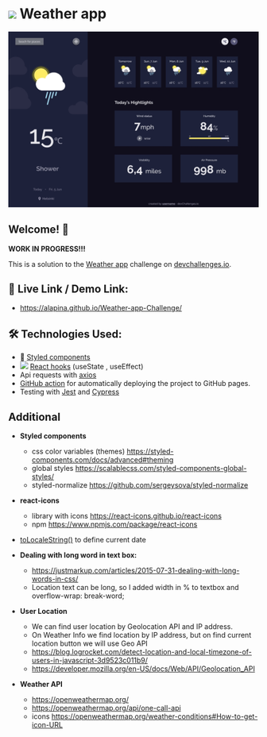 # <img src="https://emojis.slackmojis.com/emojis/images/1614289491/15051/meow_squee.png?1614289491" width="30"/> Weather app

![Design preview for the Weather app coding challenge](/src/images/preview.jpg)

<!-- <img src="./src/images/preview.jpg" width="70%"/> -->

## Welcome! 👋

**WORK IN PROGRESS!!!**

This is a solution to the [Weather app](https://devchallenges.io/challenges/mM1UIenRhK808W8qmLWv) challenge on [devchallenges.io](https://devchallenges.io).

## 🔗 Live Link / Demo Link:

- https://alapina.github.io/Weather-app-Challenge/

## 🛠 Technologies Used:

- 💅 [Styled components](https://styled-components.com/)
- <img src="https://emojis.slackmojis.com/emojis/images/1473950148/1161/react.png?1473950148" width="15"/> [React hooks](https://reactjs.org/docs/hooks-intro.html) (useState , useEffect)
- Api requests with [axios](https://github.com/axios/axios)
- [GitHub action](https://github.com/JamesIves/github-pages-deploy-action) for automatically deploying the project to GitHub pages.
- Testing with [Jest](https://jestjs.io/) and [Cypress](https://www.cypress.io/)

## Additional

- **Styled components**

  - css color variables (themes) https://styled-components.com/docs/advanced#theming
  - global styles https://scalablecss.com/styled-components-global-styles/
  - styled-normalize https://github.com/sergeysova/styled-normalize

- **react-icons**

  - library with icons https://react-icons.github.io/react-icons
  - npm https://www.npmjs.com/package/react-icons

- [toLocaleString()](https://developer.mozilla.org/en-US/docs/Web/JavaScript/Reference/Global_Objects/Date/toLocaleString) to define current date

- **Dealing with long word in text box:**

  - https://justmarkup.com/articles/2015-07-31-dealing-with-long-words-in-css/
  - Location text can be long, so I added width in % to textbox and overflow-wrap: break-word;

- **User Location**

  - We can find user location by Geolocation API and IP address.
  - On Weather Info we find location by IP address, but on find current location button we will use Geo API
  - https://blog.logrocket.com/detect-location-and-local-timezone-of-users-in-javascript-3d9523c011b9/
  - https://developer.mozilla.org/en-US/docs/Web/API/Geolocation_API

- **Weather API**
  - https://openweathermap.org/
  - https://openweathermap.org/api/one-call-api
  - icons https://openweathermap.org/weather-conditions#How-to-get-icon-URL

